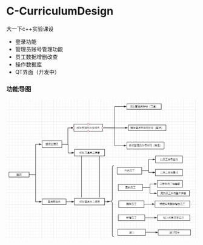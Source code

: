 # C-CurriculumDesign
大一下c++实验课设

* 登录功能
* 管理员账号管理功能
* 员工数据增删改查
* 操作数据库
* QT界面（开发中）

### 功能导图

![](https://github.com/jamond-x/C-CurriculumDesign/blob/main/static/img/%E6%80%9D%E8%B7%AF.png)

